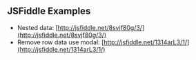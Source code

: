 ## JSFiddle Examples

* Nested data: [http://jsfiddle.net/8svjf80g/3/](http://jsfiddle.net/8svjf80g/3/)
* Remove row data use modal: [http://jsfiddle.net/1314arL3/1/](http://jsfiddle.net/1314arL3/1/)
